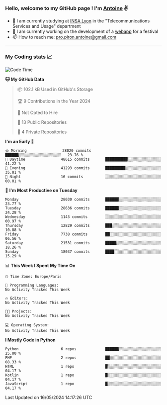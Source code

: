 ### Hello, welcome to my GitHub page ! I'm [Antoine](https://github.com/AntoinePiron) ✌️

- 🌱 I am currently studying at [INSA Lyon](https://www.insa-lyon.fr) in the "Telecommunications Services and Usage" department
- 🔭 I am currently working on the development of a [webapp](https://github.com/24HeuresINSA/Overbookd) for a festival
- 📫 How to reach me: [pro.piron.antoine@gmail.com](mailto:pro.piron.antoine@gmail.com)

---

### My Coding stats 📈
<!--START_SECTION:waka-->
![Code Time](http://img.shields.io/badge/Code%20Time-214%20hrs%207%20mins-blue)

**🐱 My GitHub Data** 

> 📦 102.1 kB Used in GitHub's Storage 
 > 
> 🏆 9 Contributions in the Year 2024
 > 
> 🚫 Not Opted to Hire
 > 
> 📜 13 Public Repositories 
 > 
> 🔑 4 Private Repositories 
 > 
**I'm an Early 🐤** 

```text
🌞 Morning                28020 commits       ██████░░░░░░░░░░░░░░░░░░░   23.76 % 
🌆 Daytime                48615 commits       ██████████░░░░░░░░░░░░░░░   41.22 % 
🌃 Evening                41293 commits       █████████░░░░░░░░░░░░░░░░   35.01 % 
🌙 Night                  16 commits          ░░░░░░░░░░░░░░░░░░░░░░░░░   00.01 % 
```
📅 **I'm Most Productive on Tuesday** 

```text
Monday                   28030 commits       ██████░░░░░░░░░░░░░░░░░░░   23.77 % 
Tuesday                  28636 commits       ██████░░░░░░░░░░░░░░░░░░░   24.28 % 
Wednesday                1143 commits        ░░░░░░░░░░░░░░░░░░░░░░░░░   00.97 % 
Thursday                 12829 commits       ███░░░░░░░░░░░░░░░░░░░░░░   10.88 % 
Friday                   7738 commits        ██░░░░░░░░░░░░░░░░░░░░░░░   06.56 % 
Saturday                 21531 commits       █████░░░░░░░░░░░░░░░░░░░░   18.26 % 
Sunday                   18037 commits       ████░░░░░░░░░░░░░░░░░░░░░   15.29 % 
```


📊 **This Week I Spent My Time On** 

```text
🕑︎ Time Zone: Europe/Paris

💬 Programming Languages: 
No Activity Tracked This Week

🔥 Editors: 
No Activity Tracked This Week

🐱‍💻 Projects: 
No Activity Tracked This Week

💻 Operating System: 
No Activity Tracked This Week
```

**I Mostly Code in Python** 

```text
Python                   6 repos             ██████░░░░░░░░░░░░░░░░░░░   25.00 % 
PHP                      2 repos             ██░░░░░░░░░░░░░░░░░░░░░░░   08.33 % 
HTML                     1 repo              █░░░░░░░░░░░░░░░░░░░░░░░░   04.17 % 
Kotlin                   1 repo              █░░░░░░░░░░░░░░░░░░░░░░░░   04.17 % 
JavaScript               1 repo              █░░░░░░░░░░░░░░░░░░░░░░░░   04.17 % 
```




 Last Updated on 16/05/2024 14:17:26 UTC
<!--END_SECTION:waka-->
